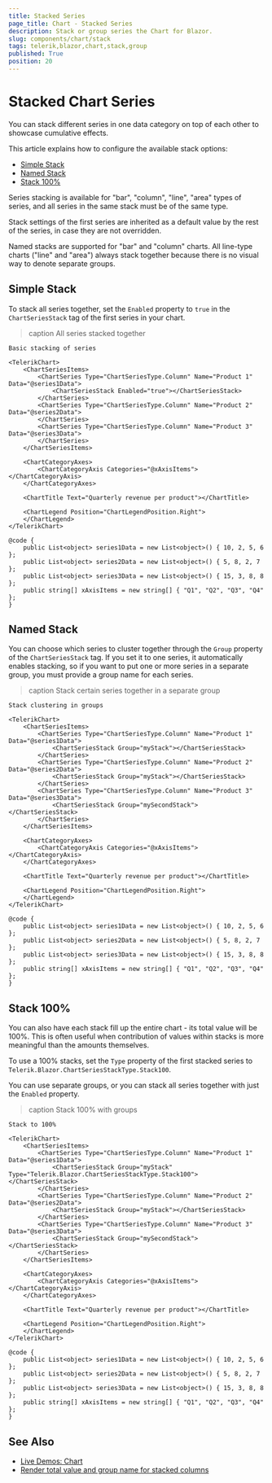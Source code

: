 ```yaml
---
title: Stacked Series
page_title: Chart - Stacked Series
description: Stack or group series the Chart for Blazor.
slug: components/chart/stack
tags: telerik,blazor,chart,stack,group
published: True
position: 20
---
```


# Stacked Chart Series

You can stack different series in one data category on top of each other to showcase cumulative effects.

This article explains how to configure the available stack options:

* [Simple Stack](#simple-stack)
* [Named Stack](#named-stack)
* [Stack 100%](#stack-100)

Series stacking is available for  "bar", "column", "line", "area" types of series, and all series in the same stack must be of the same type.

Stack settings of the first series are inherited as a default value by the rest of the series, in case they are not overridden.

Named stacks are supported for "bar" and "column" charts. All line-type charts ("line" and "area") always stack together because there is no visual way to denote separate groups.

## Simple Stack

To stack all series together, set the `Enabled` property to `true` in the `ChartSeriesStack` tag of the first series in your chart.

>caption All series stacked together

````RAZOR
Basic stacking of series

<TelerikChart>
	<ChartSeriesItems>
		<ChartSeries Type="ChartSeriesType.Column" Name="Product 1" Data="@series1Data">
			<ChartSeriesStack Enabled="true"></ChartSeriesStack>
		</ChartSeries>
		<ChartSeries Type="ChartSeriesType.Column" Name="Product 2" Data="@series2Data">
		</ChartSeries>
		<ChartSeries Type="ChartSeriesType.Column" Name="Product 3" Data="@series3Data">
		</ChartSeries>
	</ChartSeriesItems>

	<ChartCategoryAxes>
		<ChartCategoryAxis Categories="@xAxisItems"></ChartCategoryAxis>
	</ChartCategoryAxes>

	<ChartTitle Text="Quarterly revenue per product"></ChartTitle>

	<ChartLegend Position="ChartLegendPosition.Right">
	</ChartLegend>
</TelerikChart>

@code {
	public List<object> series1Data = new List<object>() { 10, 2, 5, 6 };
	public List<object> series2Data = new List<object>() { 5, 8, 2, 7 };
	public List<object> series3Data = new List<object>() { 15, 3, 8, 8 };
	public string[] xAxisItems = new string[] { "Q1", "Q2", "Q3", "Q4" };
}
````

## Named Stack

You can choose which series to cluster together through the `Group` property of the `ChartSeriesStack` tag. If you set it to one series, it automatically enables stacking, so if you want to put one or more series in a separate group, you must provide a group name for each series.

>caption Stack certain series together in a separate group

````RAZOR
Stack clustering in groups

<TelerikChart>
	<ChartSeriesItems>
		<ChartSeries Type="ChartSeriesType.Column" Name="Product 1" Data="@series1Data">
			<ChartSeriesStack Group="myStack"></ChartSeriesStack>
		</ChartSeries>
		<ChartSeries Type="ChartSeriesType.Column" Name="Product 2" Data="@series2Data">
			<ChartSeriesStack Group="myStack"></ChartSeriesStack>
		</ChartSeries>
		<ChartSeries Type="ChartSeriesType.Column" Name="Product 3" Data="@series3Data">
			<ChartSeriesStack Group="mySecondStack"></ChartSeriesStack>
		</ChartSeries>
	</ChartSeriesItems>

	<ChartCategoryAxes>
		<ChartCategoryAxis Categories="@xAxisItems"></ChartCategoryAxis>
	</ChartCategoryAxes>

	<ChartTitle Text="Quarterly revenue per product"></ChartTitle>

	<ChartLegend Position="ChartLegendPosition.Right">
	</ChartLegend>
</TelerikChart>

@code {
	public List<object> series1Data = new List<object>() { 10, 2, 5, 6 };
	public List<object> series2Data = new List<object>() { 5, 8, 2, 7 };
	public List<object> series3Data = new List<object>() { 15, 3, 8, 8 };
	public string[] xAxisItems = new string[] { "Q1", "Q2", "Q3", "Q4" };
}
````

## Stack 100%

You can also have each stack fill up the entire chart - its total value will be 100%. This is often useful when contribution of values within stacks is more meaningful than the amounts themselves.

To use a 100% stacks, set the `Type` property of the first stacked series to `Telerik.Blazor.ChartSeriesStackType.Stack100`.

You can use separate groups, or you can stack all series together with just the `Enabled` property.

>caption Stack 100% with groups

````RAZOR
Stack to 100%

<TelerikChart>
    <ChartSeriesItems>
        <ChartSeries Type="ChartSeriesType.Column" Name="Product 1" Data="@series1Data">
            <ChartSeriesStack Group="myStack" Type="Telerik.Blazor.ChartSeriesStackType.Stack100"></ChartSeriesStack>
        </ChartSeries>
        <ChartSeries Type="ChartSeriesType.Column" Name="Product 2" Data="@series2Data">
            <ChartSeriesStack Group="myStack"></ChartSeriesStack>
        </ChartSeries>
        <ChartSeries Type="ChartSeriesType.Column" Name="Product 3" Data="@series3Data">
            <ChartSeriesStack Group="mySecondStack"></ChartSeriesStack>
        </ChartSeries>
    </ChartSeriesItems>

    <ChartCategoryAxes>
        <ChartCategoryAxis Categories="@xAxisItems"></ChartCategoryAxis>
    </ChartCategoryAxes>

    <ChartTitle Text="Quarterly revenue per product"></ChartTitle>

    <ChartLegend Position="ChartLegendPosition.Right">
    </ChartLegend>
</TelerikChart>

@code {
    public List<object> series1Data = new List<object>() { 10, 2, 5, 6 };
    public List<object> series2Data = new List<object>() { 5, 8, 2, 7 };
    public List<object> series3Data = new List<object>() { 15, 3, 8, 8 };
    public string[] xAxisItems = new string[] { "Q1", "Q2", "Q3", "Q4" };
}
````

## See Also

* [Live Demos: Chart](https://demos.telerik.com/blazor-ui/chart/overview)
* [Render total value and group name for stacked columns](slug:chart-kb-stacked-series-sum-label)
